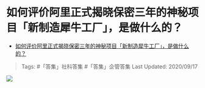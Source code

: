 # 如何评价阿里正式揭晓保密三年的神秘项目「新制造犀牛工厂」，是做什么的？

- [如何评价阿里正式揭晓保密三年的神秘项目「新制造犀牛工厂」，是做什么的？](https://www.zhihu.com/question/421410808/answer/1477493349)

>Tags: #「答集」社科答集  #「答集」企管答集
>Last Updated: 2020/09/17 

![](https://pic2.zhimg.com/80/v2-a5ad38f59ea3df6f16c747d280a04c8a_1440w.jpg?source=c8b7c179)
